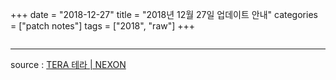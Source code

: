 +++
date = "2018-12-27"
title = "2018년 12월 27일 업데이트 안내"
categories = ["patch notes"]
tags = ["2018", "raw"]
+++

```

```

----

source : [TERA 테라 | NEXON](http://tera.nexon.com/news/update/view.aspx?n4articlesn=)
